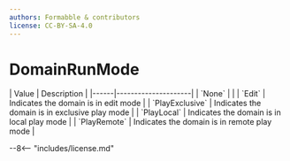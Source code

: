 ```yaml
---
authors: Formabble & contributors
license: CC-BY-SA-4.0
---
```



# DomainRunMode

<div class="sh-parameters" markdown="1">
| Value  | Description |
|------|---------------------|
| `None` |  |
| `Edit` | Indicates the domain is in edit mode |
| `PlayExclusive` | Indicates the domain is in exclusive play mode |
| `PlayLocal` | Indicates the domain is in local play mode |
| `PlayRemote` | Indicates the domain is in remote play mode |

</div>

--8<-- "includes/license.md"
